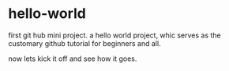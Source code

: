 # hello-world
first git hub mini project. 
a hello world project, whic serves as the customary github tutorial for beginners and all.

now lets kick it off and see how it goes.
